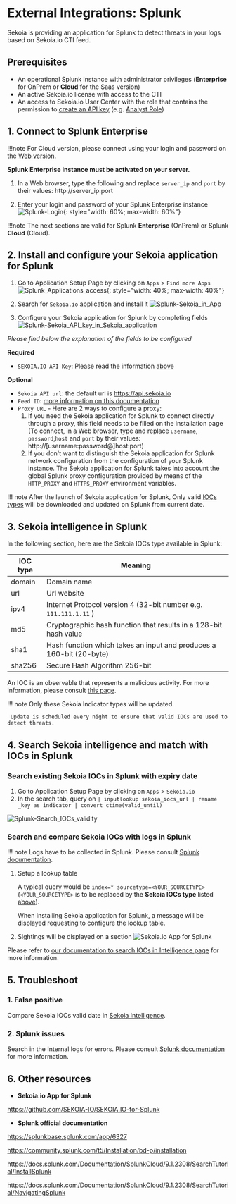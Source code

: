 # External Integrations: Splunk

Sekoia is providing an application for Splunk to detect threats in your logs based on Sekoia.io CTI feed.
 
## Prerequisites

- An operational Splunk instance with administrator privileges (**Enterprise** for OnPrem or **Cloud** for the Saas version)
- An active Sekoia.io license with access to the CTI
- An access to Sekoia.io User Center with the role that contains the permission to [create an API key](https://docs.sekoia.io/getting_started/manage_api_keys/) (e.g. [Analyst Role](https://docs.sekoia.io/getting_started/roles/#functionality-of-built-in-roles)) <a name="api_key"></a>

## 1. Connect to Splunk Enterprise

!!!note
    For Cloud version, please connect using your login and password on the [Web version](https://docs.splunk.com/Documentation/SplunkCloud/9.1.2308/SearchTutorial/NavigatingSplunk).

**Splunk Enterprise instance must be activated on your server.**

1. In a Web browser, type the following and replace `server_ip` and `port` by their values:
   http://server_ip:port
   
2. Enter your login and password of your Splunk Enterprise instance
![Splunk-Login](/assets/intelligence_center/Splunk/Splunk-Login.png){: style="width: 60%; max-width: 60%"}

!!!note
    The next sections are valid for Splunk **Enterprise** (OnPrem) or Splunk **Cloud** (Cloud).

## 2.  Install and configure your Sekoia application for Splunk

1. Go to Application Setup Page by clicking on `Apps` > `Find more Apps`
![Splunk_Applications_access](/assets/intelligence_center/Splunk/Splunk_Applications_access.png){: style="width: 40%; max-width: 40%"}
   
2. Search for `Sekoia.io` application and install it
![Splunk-Sekoia_in_App](/assets/intelligence_center/Splunk/Splunk-Sekoia_in_App.png)
   
3. Configure your Sekoia application for Splunk by completing fields
![Splunk-Sekoia_API_key_in_Sekoia_application](/assets/intelligence_center/Splunk/Splunk-Sekoia_API_key_in_Sekoia_application.png)

_Please find below the explanation of the fields to be configured_

**Required**

- `SEKOIA.IO API Key`: Please read the information [above](#api_key)

**Optional**

- `Sekoia API url`: the default url is https://api.sekoia.io
- `Feed ID`: [more information on this documentation](https://docs.sekoia.io/cti/features/consume/feeds/#feeds-listing)
- `Proxy URL` - Here are 2 ways to configure a proxy:
    1. If you need the Sekoia application for Splunk to connect directly through a proxy, this field needs to be filled on the installation page (To connect, in a Web browser, type and replace `username`, `password`,`host` and `port` by their values: http://[username:password@]host:port)
    2. If you don't want to distinguish the Sekoia application for Splunk network configuration from the configuration of your Splunk instance. The Sekoia application for Splunk takes into account the global Splunk proxy configuration provided by means of the `HTTP_PROXY` and `HTTPS_PROXY` environment variables.

!!! note
     After the launch of Sekoia application for Splunk, Only valid [IOCs types](#sourcetype) will be downloaded and updated on Splunk from current date.

## 3. Sekoia intelligence in Splunk

In the following section, here are the Sekoia IOCs type available in Splunk: <a name="sourcetype"></a>

|IOC type|Meaning|
|--|--|
|domain| Domain name	|
|url	|  Url website 		|
|ipv4	| Internet Protocol version 4 (32-bit number e.g. `111.111.1.11` )		|
|md5	| Cryptographic hash function that results in a 128-bit hash value	|
|sha1	| Hash function which takes an input and produces a 160-bit (20-byte) 	|
|sha256| Secure Hash Algorithm 256-bit	|

An IOC is an observable that represents a malicious activity. For more information, please consult [this page](https://docs.sekoia.io/cti/features/consume/observables/).

!!! note
     Only these Sekoia Indicator types will be updated.
     
     Update is scheduled every night to ensure that valid IOCs are used to detect threats.

## 4. Search Sekoia intelligence and match with IOCs in Splunk

### Search existing Sekoia IOCs in Splunk with expiry date

1. Go to Application Setup Page by clicking on `Apps` > `Sekoia.io`
2. In the search tab, query on `| inputlookup sekoia_iocs_url | rename _key as indicator | convert ctime(valid_until)`

![Splunk-Search_IOCs_validity](/assets/intelligence_center/Splunk/Splunk-Search_IOCs_validity.png)

### Search and compare Sekoia IOCs with logs in Splunk

!!! note
     Logs have to be collected in Splunk. Please consult [Splunk documentation](https://www.splunk.com/en_us/blog/learn/centralized-logging.html).

1. Setup a lookup table
 
    A typical query would be `index=* sourcetype=<YOUR_SOURCETYPE>` (`<YOUR_SOURCETYPE>` is to be replaced by the **Sekoia IOCs type** listed [above](#sourcetype)).

    When installing Sekoia application for Splunk, a message will be displayed requesting to configure the lookup table.

2. Sightings will be displayed on a section
![Sekoia.io App for Splunk](/assets/intelligence_center/splunk.png)

Please refer to [our documentation to search IOCs in Intelligence page](https://docs.sekoia.io/cti/features/consume/intelligence/#search-for-objects) for more information.

## 5. Troubleshoot

### 1. False positive

Compare Sekoia IOCs valid date in [Sekoia Intelligence](https://docs.sekoia.io/cti/features/consume/intelligence/#search-bars).

### 2. Splunk issues

Search in the Internal logs for errors. Please consult [Splunk documentation](https://docs.splunk.com/Documentation/Splunk/9.1.2/Troubleshooting/WhatSplunklogsaboutitself) for more information.

## 6. Other resources

- **Sekoia.io App for Splunk**

https://github.com/SEKOIA-IO/SEKOIA.IO-for-Splunk

- **Splunk official documentation**

https://splunkbase.splunk.com/app/6327

https://community.splunk.com/t5/Installation/bd-p/installation

https://docs.splunk.com/Documentation/SplunkCloud/9.1.2308/SearchTutorial/InstallSplunk

https://docs.splunk.com/Documentation/SplunkCloud/9.1.2308/SearchTutorial/NavigatingSplunk
